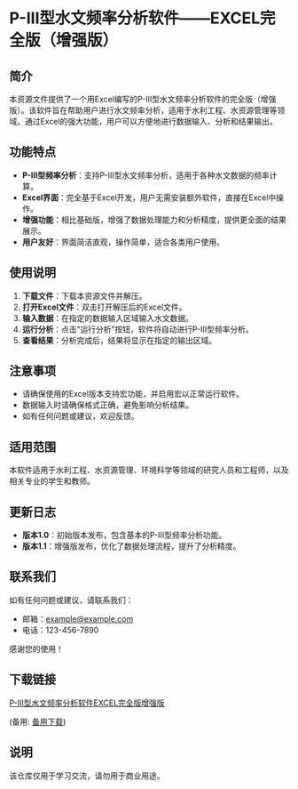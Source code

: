 # P-III型水文频率分析软件——EXCEL完全版（增强版）

## 简介
本资源文件提供了一个用Excel编写的P-III型水文频率分析软件的完全版（增强版）。该软件旨在帮助用户进行水文频率分析，适用于水利工程、水资源管理等领域。通过Excel的强大功能，用户可以方便地进行数据输入、分析和结果输出。

## 功能特点
- **P-III型频率分析**：支持P-III型水文频率分析，适用于各种水文数据的频率计算。
- **Excel界面**：完全基于Excel开发，用户无需安装额外软件，直接在Excel中操作。
- **增强功能**：相比基础版，增强了数据处理能力和分析精度，提供更全面的结果展示。
- **用户友好**：界面简洁直观，操作简单，适合各类用户使用。

## 使用说明
1. **下载文件**：下载本资源文件并解压。
2. **打开Excel文件**：双击打开解压后的Excel文件。
3. **输入数据**：在指定的数据输入区域输入水文数据。
4. **运行分析**：点击“运行分析”按钮，软件将自动进行P-III型频率分析。
5. **查看结果**：分析完成后，结果将显示在指定的输出区域。

## 注意事项
- 请确保使用的Excel版本支持宏功能，并启用宏以正常运行软件。
- 数据输入时请确保格式正确，避免影响分析结果。
- 如有任何问题或建议，欢迎反馈。

## 适用范围
本软件适用于水利工程、水资源管理、环境科学等领域的研究人员和工程师，以及相关专业的学生和教师。

## 更新日志
- **版本1.0**：初始版本发布，包含基本的P-III型频率分析功能。
- **版本1.1**：增强版发布，优化了数据处理流程，提升了分析精度。

## 联系我们
如有任何问题或建议，请联系我们：
- 邮箱：example@example.com
- 电话：123-456-7890

感谢您的使用！

## 下载链接
[P-III型水文频率分析软件EXCEL完全版增强版](https://pan.quark.cn/s/503bb5a768f8) 

(备用: [备用下载](https://pan.baidu.com/s/1oPjl7rlqpFlWWr_Ks-Ffgw?pwd=ue81))

## 说明

该仓库仅用于学习交流，请勿用于商业用途。
